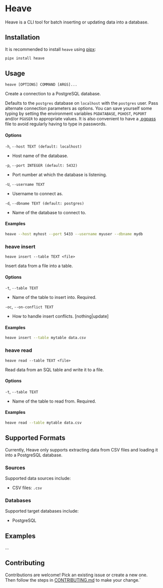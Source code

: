 # Heave

Heave is a CLI tool for batch inserting or updating data into a database.

## Installation

It is recommended to install `heave` using [pipx](https://github.com/pypa/pipx):
```bash
pipx install heave
```

## Usage

`heave [OPTIONS] COMMAND [ARGS]...`

Create a connection to a PostgreSQL database.

Defaults to the `postgres` database on `localhost` with the `postgres` user.
Pass alternate connection parameters as options.
You can save yourself some typing by setting the environment variables `PGDATABASE`, 
`PGHOST`, `PGPORT` and/or `PGUSER` to appropriate values.
It is also convenient to have a [.pgpass](https://www.postgresql.org/docs/current/libpq-pgpass.html) file 
to avoid regularly having to type in passwords.

#### Options

`-h`, `--host TEXT (default: localhost)`
- Host name of the database.

`-p`, `--port INTEGER (default: 5432)`
- Port number at which the database is listening.

`-U`, `--username TEXT`
- Username to connect as.

`-d`, `--dbname TEXT (default: postgres)`
- Name of the database to connect to.

#### Examples

```bash
heave --host myhost --port 5433 --username myuser --dbname mydb
```

### heave insert

`heave insert --table TEXT <file>`

Insert data from a file into a table.

#### Options

`-t`, `--table TEXT`
- Name of the table to insert into. Required.

`-oc`, `--on-conflict TEXT`
- How to handle insert conflicts. [nothing|update]

#### Examples

```bash
heave insert --table mytable data.csv
```

### heave read

`heave read --table TEXT <file>`

Read data from an SQL table and write it to a file.

#### Options

`-t`, `--table TEXT`
- Name of the table to read from. Required.

#### Examples

```bash
heave read --table mytable data.csv
```

## Supported Formats

Currently, Heave only supports extracting data from CSV files and loading it into a PostgreSQL database.

### Sources

Supported data sources include:

* CSV files: `.csv`

### Databases

Supported target databases include:

* PostgreSQL

## Examples

...

## Contributing

Contributions are welcome! Pick an existing issue or create a new one.
Then follow the steps in [CONTRIBUTING.md](/CONTRIBUTING.md) to make your change.`